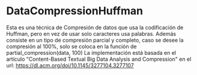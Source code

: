 # DataCompressionHuffman

Esta es una técnica de Compresión de datos que usa la codificación de Huffman, pero en vez de usar solo caracteres usa palabras. Además consiste en un tipo de compresión parcial y completo, caso se desee la compresión al 100%, solo se coloca en la función de partial_compression(data, 100)
La implementación está basada en el artículo "Content-Based Textual Big Data Analysis and Compression" en el url: https://dl.acm.org/doi/10.1145/3277104.3277107
